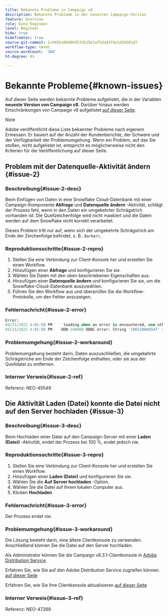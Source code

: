 ```yaml
---
title: Bekannte Probleme in Campaign v8
description: Bekannte Probleme in der neuesten Campaign-Version
feature: Overview
role: Data Engineer
level: Beginner
hide: true
hidefromtoc: true
source-git-commit: 2c9455a09d6b557d525b1af5da9374a1d59201d7
workflow-type: tm+mt
source-wordcount: '368'
ht-degree: 4%

---
```


# Bekannte Probleme{#known-issues}

Auf dieser Seite werden bekannte Probleme aufgelistet, die in der Variablen **neueste Version von Campaign v8**. Darüber hinaus werden Einschränkungen von Campaign v8 aufgelistet [auf dieser Seite](known-limitations.md).


>[!NOTE]
>
>Adobe veröffentlicht diese Liste bekannter Probleme nach eigenem Ermessen. Er basiert auf der Anzahl der Kundenberichte, der Schwere und der Verfügbarkeit der Problemumgehung. Wenn ein Problem, auf das Sie stoßen, nicht aufgelistet ist, entspricht es möglicherweise nicht den Kriterien für die Veröffentlichung auf dieser Seite.

<!--
## Change Data Source activity issue #1 {#issue-1}

### Description{#issue-1-desc}

The **Change Data Source** activity is failing when transfering data from Campaign local database to Snowflake cloud database. When switching directions, the activity can generate issues.

### Reproduction steps{#issue-1-repro}

1. Connect to the client console and create a workflow.
1. Add a **Query** activity and a **Change Data Source** activity.
1. Define a query on the **email**, which is a string.
1. Run the workflow and right-click the transition to view the population: the email records are displayed replaced by `****`.
1. Check the workflow logs: the **Change Data Source** activity interprets these records as numeric values.

### Error message{#issue-1-error}

```sql
04/13/2022 10:00:18 AM              Executing change data source 'Ok' (step 'Change Data Source')
04/13/2022 10:00:18 AM              Starting 1 connection(s) on pool 'nms:extAccount:ffda tractorsupply_mkt_stage8' (Snowflake, server='adobe-acc_tractorsupply_us_west_2_aws.snowflakecomputing.com', login='tractorsupply_stage8_MKT:tractorsupply_stage8')
04/13/2022 10:00:26 AM              ODB-240000 ODBC error: {*}Numeric value '{*}******{*}{{*}}' is not recognized\{*}   File 'wkf1285541_13_1_0_47504750#458318uploadPart0.chunk.gz', line 1, character 10140   Row 279, column "WKF1285541_13_1_0"["BICUST_ID":1]   If you would like to continue loading when a
04/13/2022 10:00:26 AM              n error is encountered, use other values such as 'SKIP_FILE' or 'CONTINUE' for the ON_ERROR option. For more information on loading options, please run 'info loading_data' in a SQL client. SQLState: 22018
04/13/2022 10:00:26 AM              WDB-200001 SQL statement 'COPY INTO wkf1285541_13_1_0 (SACTIVE, SADDRESS1, SADDRESS2, BICUST_ID, SEMAIL) FROM ( SELECT $1, $2, $3, $4, $5 FROM $$@BULK_wkf1285541_13_1_0$$) FILE_FORMAT = ( TYPE = CSV RECORD_DELIMITER = '\x02' FIELD_DELIMITER = '\x01' FIEL
04/13/2022 10:00:26 AM              D_OPTIONALLY_ENCLOSED_BY = 'NONE') ON_ERROR = ABORT_STATEMENT PURGE = TRUE' could not be executed.
```

### Workaround{#issue-1-workaround}

To have the data transfered from Snowflake cloud database to Campaign local database and back to Snowflake, you must use two different **Change Data Source** activities.

### Internal reference{#issue-1-ref}

Reference: NEO-45549 
-->


## Problem mit der Datenquelle-Aktivität ändern {#issue-2}

### Beschreibung{#issue-2-desc}

Beim Einfügen von Daten in eine Snowflake Cloud-Datenbank mit einer Campaign-Komponente **Abfrage** und **Datenquelle ändern** -Aktivität, schlägt der Prozess fehl, wenn in den Daten ein umgekehrter Schrägstrich vorhanden ist. Die Quellzeichenfolge wird nicht maskiert und die Daten werden auf dem Snowflake nicht korrekt verarbeitet.

Dieses Problem tritt nur auf, wenn sich der umgekehrte Schrägstrich am Ende der Zeichenfolge befindet, z. B.: `Barker\`.


### Reproduktionsschritte{#issue-2-repro}

1. Stellen Sie eine Verbindung zur Client-Konsole her und erstellen Sie einen Workflow.
1. Hinzufügen einer **Abfrage** und konfigurieren Sie sie.
1. Wählen Sie Daten mit den oben beschriebenen Eigenschaften aus.
1. Hinzufügen einer **Datenquelle ändern** und konfigurieren Sie sie, um die Snowflake-Cloud-Datenbank auszuwählen.
1. Führen Sie den Workflow aus und überprüfen Sie die Workflow-Protokolle, um den Fehler anzuzeigen.


### Fehlernachricht{#issue-2-error}

```sql
Error:
04/21/2022 4:01:58 PM     loading when an error is encountered, use other values such as 'SKIP_FILE' or 'CONTINUE' for the ON_ERROR option. For more information on loading options, please run 'info loading_data' in a SQL client. SQLState: 22000
04/21/2022 4:01:58 PM    ODB-240000 ODBC error: String '100110668547' is too long and would be truncated   File 'wkf1656797_21_1_3057430574#458516uploadPart0.chunk.gz', line 1, character 0   Row 90058, column "WKF1656797_21_1"["SCARRIER_ROUTE":13]   If you would like to continue
```

### Problemumgehung{#issue-2-workaround}

Problemumgehung besteht darin, Daten auszuschließen, die umgekehrte Schrägstriche am Ende der Zeichenfolge enthalten, oder sie aus der Quelldatei zu entfernen.

<!--
As a workaround, export the files with double quotes around the problematic values (like `Barker\`) and include a file format option `FIELD_OPTIONALLY_ENCLOSED_BY = '"'`.
-->

### Interner Verweis{#issue-2-ref}

Referenz: NEO-45549


## Die Aktivität Laden (Datei) konnte die Datei nicht auf den Server hochladen {#issue-3}

### Beschreibung{#issue-3-desc}

Beim Hochladen einer Datei auf den Campaign-Server mit einer **Laden (Datei)** -Aktivität, endet der Prozess bei 100 %, endet jedoch nie.

### Reproduktionsschritte{#issue-3-repro}

1. Stellen Sie eine Verbindung zur Client-Konsole her und erstellen Sie einen Workflow.
1. Hinzufügen einer **Laden (Datei)** und konfigurieren Sie sie.
1. Wählen Sie die **Auf Server hochladen** -Option.
1. Wählen Sie die Datei auf Ihrem lokalen Computer aus.
1. Klicken **Hochladen**


### Fehlernachricht{#issue-3-error}

Der Prozess endet nie.

### Problemumgehung{#issue-3-workaround}

Die Lösung besteht darin, eine ältere Clientkonsole zu verwenden. Anschließend können Sie die Datei auf den Server hochladen.

Als Administrator können Sie die Campaign v8.3.1-Clientkonsole in [Adobe Distribution Service](https://experience.adobe.com/downloads).

Erfahren Sie, wie Sie auf den Adobe Distribution Service zugreifen können. [auf dieser Seite](https://experienceleague.adobe.com/docs/experience-cloud/software-distribution/home.html?lang=de)

Erfahren Sie, wie Sie Ihre Clientkonsole aktualisieren [auf dieser Seite](connect.md)

### Interner Verweis{#issue-3-ref}

Referenz: NEO-47269